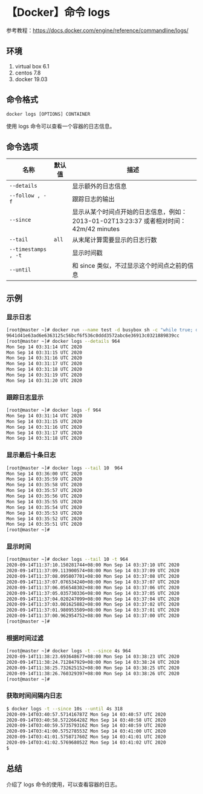 # 【Docker】命令 logs

参考教程：https://docs.docker.com/engine/reference/commandline/logs/

## 环境

1. virtual box 6.1
2. centos 7.8
3. docker 19.03

## 命令格式

`docker logs [OPTIONS] CONTAINER`

使用 logs 命令可以查看一个容器的日志信息。

## 命令选项

| 名称 | 默认值 | 描述 |
| --- | --- | --- |
| `--details` |  | 显示额外的日志信息 |
| `--follow , -f` |  | 跟踪日志的输出 |
| `--since` |  | 显示从某个时间点开始的日志信息，例如：2013-01-02T13:23:37 或者相对时间：42m/42 minutes |
| `--tail` | `all` | 从末尾计算需要显示的日志行数 |
| `--timestamps , -t` |  | 显示时间戳 |
| `--until` |  | 和 since 类似，不过显示这个时间点之前的信息 |

## 示例

### 显示日志

```sh
[root@master ~]# docker run --name test -d busybox sh -c "while true; do $(echo date); sleep 1; done"
9641d41e63ad6e6363125c56bcf6f536c0ddd3572abc6e36913c0321889839cc
[root@master ~]# docker logs --details 964
Mon Sep 14 03:31:14 UTC 2020
Mon Sep 14 03:31:15 UTC 2020
Mon Sep 14 03:31:16 UTC 2020
Mon Sep 14 03:31:17 UTC 2020
Mon Sep 14 03:31:18 UTC 2020
Mon Sep 14 03:31:19 UTC 2020
Mon Sep 14 03:31:20 UTC 2020
```

### 跟踪日志显示

```sh
[root@master ~]# docker logs -f 964
Mon Sep 14 03:31:14 UTC 2020
Mon Sep 14 03:31:15 UTC 2020
Mon Sep 14 03:31:16 UTC 2020
Mon Sep 14 03:31:17 UTC 2020
Mon Sep 14 03:31:18 UTC 2020
```

### 显示最后十条日志

```sh
[root@master ~]# docker logs --tail 10  964
Mon Sep 14 03:36:00 UTC 2020
Mon Sep 14 03:35:59 UTC 2020
Mon Sep 14 03:35:58 UTC 2020
Mon Sep 14 03:35:57 UTC 2020
Mon Sep 14 03:35:56 UTC 2020
Mon Sep 14 03:35:55 UTC 2020
Mon Sep 14 03:35:54 UTC 2020
Mon Sep 14 03:35:53 UTC 2020
Mon Sep 14 03:35:52 UTC 2020
Mon Sep 14 03:35:51 UTC 2020
[root@master ~]#
```

### 显示时间

```sh
[root@master ~]# docker logs --tail 10 -t 964
2020-09-14T11:37:10.150281744+08:00 Mon Sep 14 03:37:10 UTC 2020
2020-09-14T11:37:09.113900574+08:00 Mon Sep 14 03:37:09 UTC 2020
2020-09-14T11:37:08.095807701+08:00 Mon Sep 14 03:37:08 UTC 2020
2020-09-14T11:37:07.076534240+08:00 Mon Sep 14 03:37:07 UTC 2020
2020-09-14T11:37:06.056548302+08:00 Mon Sep 14 03:37:06 UTC 2020
2020-09-14T11:37:05.035730336+08:00 Mon Sep 14 03:37:05 UTC 2020
2020-09-14T11:37:04.020247099+08:00 Mon Sep 14 03:37:04 UTC 2020
2020-09-14T11:37:03.001625882+08:00 Mon Sep 14 03:37:02 UTC 2020
2020-09-14T11:37:01.980953509+08:00 Mon Sep 14 03:37:01 UTC 2020
2020-09-14T11:37:00.962954752+08:00 Mon Sep 14 03:37:00 UTC 2020
[root@master ~]#
```

### 根据时间过滤

```sh
[root@master ~]# docker logs -t --since 4s 964
2020-09-14T11:38:23.693648677+08:00 Mon Sep 14 03:38:23 UTC 2020
2020-09-14T11:38:24.712847929+08:00 Mon Sep 14 03:38:24 UTC 2020
2020-09-14T11:38:25.732625152+08:00 Mon Sep 14 03:38:25 UTC 2020
2020-09-14T11:38:26.760329397+08:00 Mon Sep 14 03:38:26 UTC 2020
[root@master ~]#
```

### 获取时间间隔内日志

```sh
$ docker logs -t --since 10s --until 4s 318
2020-09-14T03:40:57.571416787Z Mon Sep 14 03:40:57 UTC 2020
2020-09-14T03:40:58.572266428Z Mon Sep 14 03:40:58 UTC 2020
2020-09-14T03:40:59.573579316Z Mon Sep 14 03:40:59 UTC 2020
2020-09-14T03:41:00.575278553Z Mon Sep 14 03:41:00 UTC 2020
2020-09-14T03:41:01.575871760Z Mon Sep 14 03:41:01 UTC 2020
2020-09-14T03:41:02.576968052Z Mon Sep 14 03:41:02 UTC 2020
$
```

## 总结

介绍了 logs 命令的使用，可以查看容器的日志。
